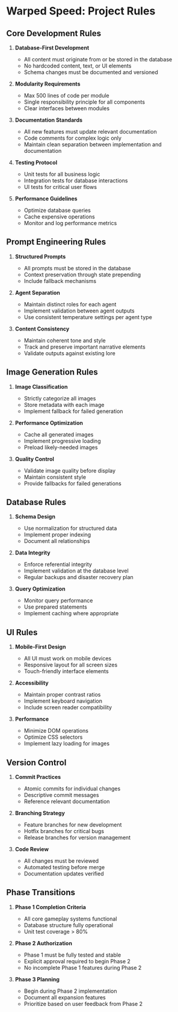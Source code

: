 # Warped Speed: Project Rules

## Core Development Rules

1. **Database-First Development**
   - All content must originate from or be stored in the database
   - No hardcoded content, text, or UI elements
   - Schema changes must be documented and versioned

2. **Modularity Requirements**
   - Max 500 lines of code per module
   - Single responsibility principle for all components
   - Clear interfaces between modules

3. **Documentation Standards**
   - All new features must update relevant documentation
   - Code comments for complex logic only
   - Maintain clean separation between implementation and documentation

4. **Testing Protocol**
   - Unit tests for all business logic
   - Integration tests for database interactions
   - UI tests for critical user flows

5. **Performance Guidelines**
   - Optimize database queries
   - Cache expensive operations
   - Monitor and log performance metrics

## Prompt Engineering Rules

1. **Structured Prompts**
   - All prompts must be stored in the database
   - Context preservation through state prepending
   - Include fallback mechanisms

2. **Agent Separation**
   - Maintain distinct roles for each agent
   - Implement validation between agent outputs
   - Use consistent temperature settings per agent type

3. **Content Consistency**
   - Maintain coherent tone and style
   - Track and preserve important narrative elements
   - Validate outputs against existing lore

## Image Generation Rules

1. **Image Classification**
   - Strictly categorize all images
   - Store metadata with each image
   - Implement fallback for failed generation

2. **Performance Optimization**
   - Cache all generated images
   - Implement progressive loading
   - Preload likely-needed images

3. **Quality Control**
   - Validate image quality before display
   - Maintain consistent style
   - Provide fallbacks for failed generations

## Database Rules

1. **Schema Design**
   - Use normalization for structured data
   - Implement proper indexing
   - Document all relationships

2. **Data Integrity**
   - Enforce referential integrity
   - Implement validation at the database level
   - Regular backups and disaster recovery plan

3. **Query Optimization**
   - Monitor query performance
   - Use prepared statements
   - Implement caching where appropriate

## UI Rules

1. **Mobile-First Design**
   - All UI must work on mobile devices
   - Responsive layout for all screen sizes
   - Touch-friendly interface elements

2. **Accessibility**
   - Maintain proper contrast ratios
   - Implement keyboard navigation
   - Include screen reader compatibility

3. **Performance**
   - Minimize DOM operations
   - Optimize CSS selectors
   - Implement lazy loading for images

## Version Control

1. **Commit Practices**
   - Atomic commits for individual changes
   - Descriptive commit messages
   - Reference relevant documentation

2. **Branching Strategy**
   - Feature branches for new development
   - Hotfix branches for critical bugs
   - Release branches for version management

3. **Code Review**
   - All changes must be reviewed
   - Automated testing before merge
   - Documentation updates verified

## Phase Transitions

1. **Phase 1 Completion Criteria**
   - All core gameplay systems functional
   - Database structure fully operational
   - Unit test coverage > 80%

2. **Phase 2 Authorization**
   - Phase 1 must be fully tested and stable
   - Explicit approval required to begin Phase 2
   - No incomplete Phase 1 features during Phase 2

3. **Phase 3 Planning**
   - Begin during Phase 2 implementation
   - Document all expansion features
   - Prioritize based on user feedback from Phase 2 